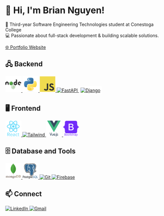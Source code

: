 # 👋 **Hi, I'm Brian Nguyen!**  
🚀 Third-year Software Engineering Technologies student at Conestoga College  
💻 Passionate about full-stack development & building scalable solutions.

[🌐 Portfolio Website](#)

## 🖧 **Backend**  
<p align="left">
  <a href="https://nodejs.org" target="_blank">
    <img src="https://raw.githubusercontent.com/devicons/devicon/master/icons/nodejs/nodejs-original-wordmark.svg" alt="Node.js" width="50"/>
  </a>
  <a href="https://www.python.org/" target="_blank">
    <img src="https://raw.githubusercontent.com/devicons/devicon/master/icons/python/python-original.svg" alt="Python" width="50"/>
  </a>
  <a href="https://developer.mozilla.org/en-US/docs/Web/JavaScript" target="_blank">
    <img src="https://raw.githubusercontent.com/devicons/devicon/master/icons/javascript/javascript-original.svg" alt="JavaScript" width="50"/>
  </a>
  <a href="https://fastapi.tiangolo.com/" target="_blank">
    <img src="https://raw.githubusercontent.com/tiangolo/fastapi/master/docs/img/logo-margin/logo-teal.png" alt="FastAPI" width="50"/>
  </a>
  <a href="https://www.djangoproject.com/" target="_blank">
    <img src="https://cdn.worldvectorlogo.com/logos/django.svg" alt="Django" width="40" style="background-color: white; padding: 5px; border-radius: 5px;"/>
  </a>
</p>

## 🖥️ **Frontend**  
<p align="left">
  <a href="https://reactjs.org/" target="_blank">
    <img src="https://raw.githubusercontent.com/devicons/devicon/master/icons/react/react-original-wordmark.svg" alt="React" width="50"/>
  </a>
  <a href="https://tailwindcss.com/" target="_blank">
    <img src="https://www.vectorlogo.zone/logos/tailwindcss/tailwindcss-icon.svg" alt="Tailwind" width="50"/>
  </a>
  <a href="https://vuejs.org/" target="_blank">
    <img src="https://raw.githubusercontent.com/devicons/devicon/master/icons/vuejs/vuejs-original-wordmark.svg" alt="Vue.js" width="50"/>
  </a>
  <a href="https://getbootstrap.com" target="_blank">
    <img src="https://raw.githubusercontent.com/devicons/devicon/master/icons/bootstrap/bootstrap-plain-wordmark.svg" alt="Bootstrap" width="50"/>
  </a>
</p>

## 🗄️ **Database and Tools**  
<p align="left">
  <a href="https://www.mongodb.com/" target="_blank">
    <img src="https://raw.githubusercontent.com/devicons/devicon/master/icons/mongodb/mongodb-original-wordmark.svg" alt="MongoDB" width="50"/>
  </a>
  <a href="https://www.postgresql.org" target="_blank">
    <img src="https://raw.githubusercontent.com/devicons/devicon/master/icons/postgresql/postgresql-original-wordmark.svg" alt="PostgreSQL" width="50"/>
  </a>
  <a href="https://git-scm.com/" target="_blank">
    <img src="https://www.vectorlogo.zone/logos/git-scm/git-scm-icon.svg" alt="Git" width="50"/>
  </a>
  <a href="https://firebase.google.com/" target="_blank">
    <img src="https://www.vectorlogo.zone/logos/firebase/firebase-icon.svg" alt="Firebase" width="50"/>
  </a>
</p>

## 📫 **Connect**  
<p align="left">
  <a href="https://linkedin.com/in/brian-pnguyen" target="_blank">
    <img src="https://raw.githubusercontent.com/rahuldkjain/github-profile-readme-generator/master/src/images/icons/Social/linked-in-alt.svg" alt="LinkedIn" width="50"/>
  </a>
  <a href="mailto:nguyennbrian123@gmail.com" target="_blank">
    <img src="https://raw.githubusercontent.com/gauravghongde/social-icons/master/SVG/Color/Gmail.svg" alt="Gmail" width="50"/>
  </a>
</p>

